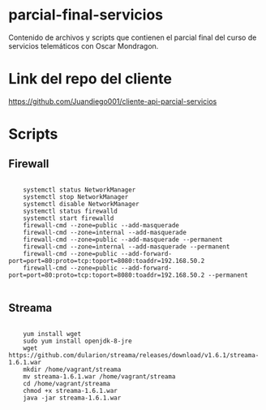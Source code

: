 # parcial-final-servicios
Contenido de archivos y scripts que contienen el parcial final del curso de servicios telemáticos con Oscar Mondragon.

# Link del repo del cliente
https://github.com/Juandiego001/cliente-api-parcial-servicios

<h1>Scripts</h1>
<h2>Firewall</h2>
<pre>
<code>
    systemctl status NetworkManager
    systemctl stop NetworkManager
    systemctl disable NetworkManager
    systemctl status firewalld
    systemctl start firewalld
    firewall-cmd --zone=public --add-masquerade
    firewall-cmd --zone=internal --add-masquerade
    firewall-cmd --zone=public --add-masquerade --permanent
    firewall-cmd --zone=internal --add-masquerade --permanent
    firewall-cmd --zone=public --add-forward-port=port=80:proto=tcp:toport=8080:toaddr=192.168.50.2
    firewall-cmd --zone=public --add-forward-port=port=80:proto=tcp:toport=8080:toaddr=192.168.50.2 --permanent
</code>
</pre>


<h2>Streama</h2>
<pre>
<code>
    yum install wget
    sudo yum install openjdk-8-jre
    wget https://github.com/dularion/streama/releases/download/v1.6.1/streama-1.6.1.war
    mkdir /home/vagrant/streama
    mv streama-1.6.1.war /home/vagrant/streama
    cd /home/vagrant/streama
    chmod +x streama-1.6.1.war
    java -jar streama-1.6.1.war
</code>
</pre>